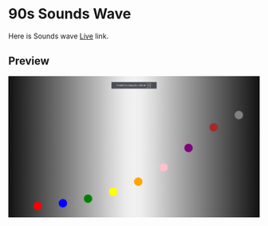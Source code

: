 # 90s Sounds Wave

Here is Sounds wave [Live](https://90stwittercard.netlify.app/) link.

## Preview
![preview](./images/image.png)
